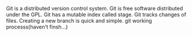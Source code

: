Git is a distributed version control system.
Git is free software distributed under the GPL.
Git has a mutable index called stage.
Git tracks changes of files.
Creating a new branch is quick and simple.
git working processs(haven't finsh...)